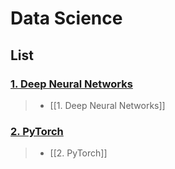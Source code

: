 # Data Science

## List

### [1. Deep Neural Networks]()
> - [[1. Deep Neural Networks]]
### [2. PyTorch]()
> - [[2. PyTorch]]